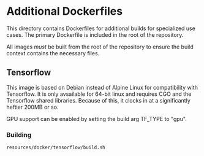 # Additional Dockerfiles

This directory contains Dockerfiles for additional builds for specialized use cases.
The primary Dockerfile is included in the root of the repository.

All images *must* be built from the root of the repository to ensure the build context
contains the necessary files.

## Tensorflow

This image is based on Debian instead of Alpine Linux for compatibility with Tensorflow.
It is only avsailable for 64-bit linux and requires CGO and the Tensorflow shared libraries.
Because of this, it clocks in at a significantly heftier 200MB or so.

GPU support can be enabled by setting the build arg TF_TYPE to "gpu".

### Building

    resources/docker/tensorflow/build.sh
